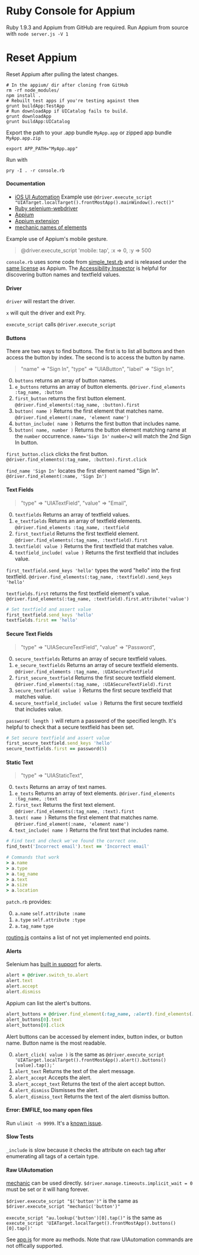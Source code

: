 # Ruby Console for Appium

Ruby 1.9.3 and Appium from GitHub are required. Run Appium from source with `node server.js -V 1`

# Reset Appium

Reset Appium after pulling the latest changes.

```
# In the appium/ dir after cloning from GitHub
rm -rf node_modules/
npm install .
# Rebuilt test apps if you're testing against them
grunt buildApp:TestApp
# Run downloadApp if UICatalog fails to build.
grunt downloadApp
grunt buildApp:UICatalog
```

Export the path to your .app bundle `MyApp.app` or zipped app bundle `MyApp.app.zip`

`export APP_PATH="MyApp.app"`

Run with

`pry -I . -r console.rb`

#### Documentation

- [iOS UI Automation](http://developer.apple.com/library/ios/#documentation/DeveloperTools/Reference/UIAutomationRef/_index.html) Example use `@driver.execute_script "UIATarget.localTarget().frontMostApp().mainWindow().rect()"
`
- [Ruby selenium-webdriver](http://selenium.googlecode.com/svn/trunk/docs/api/rb/index.html)
- [Appium](https://github.com/appium/appium/blob/master/README.md)
- [Appium extension](https://github.com/appium/appium/wiki/Automating-mobile-gestures)
- [mechanic names of elements](https://github.com/jaykz52/mechanic/blob/8c490e1d225f384847e47ffdafb47cc2248bb96c/src/mechanic-core.js#L28)

Example use of Appium's mobile gesture.

> @driver.execute_script 'mobile: tap', :x => 0, :y => 500

`console.rb` uses some code from [simple_test.rb](
https://github.com/appium/appium/blob/82995f47408530c80c3376f4e07a1f649d96ba22/sample-code/examples/ruby/simple_test.rb) and is released under the [same license](https://github.com/appium/appium/blob/c58eeb66f2d6fa3b9a89d188a2e657cca7cb300f/LICENSE) as Appium. The [Accessibility Inspector](https://developer.apple.com/library/ios/#documentation/UserExperience/Conceptual/iPhoneAccessibility/Testing_Accessibility/Testing_Accessibility.html) is helpful for discovering button names and textfield values.

#### Driver

`driver` will restart the driver.

`x` will quit the driver and exit Pry.

`execute_script` calls `@driver.execute_script`

#### Buttons

There are two ways to find buttons. The first is to list all buttons and then access the button by index. The second is to access the button by name.

> "name" => "Sign In",
> "type" => "UIAButton",
> "label" => "Sign In",

0. `buttons` returns an array of button names.
0. `e_buttons` returns an array of button elements. `@driver.find_elements :tag_name, :button`
0. `first_button` returns the first button element. `@driver.find_elements(:tag_name, :button).first`
0. `button( name )` Returns the first element that matches name. `@driver.find_element(:name, 'element name')`
0. `button_include( name )` Returns the first button that includes name.
0. `button( name, number )` Returns the button element matching name at the `number` occurrence.
`name='Sign In'` `number=2` will match the 2nd Sign In button.

`first_button.click` clicks the first button.
`@driver.find_elements(:tag_name, :button).first.click`

`find_name 'Sign In'` locates the first element named "Sign In".
`@driver.find_element(:name, 'Sign In')`

#### Text Fields

> "type" => "UIATextField",
> "value" => "Email",

0. `textfields` Returns an array of textfield values.
0. `e_textfields` Returns an array of textfield elements. `@driver.find_elements :tag_name, :textfield`
0. `first_textfield` Returns the first textfield element. `@driver.find_elements(:tag_name, :textfield).first`
0. `textfield( value )` Returns the first textfield that matches value.
0. `textfield_include( value )` Returns the first textfield that includes value.

`first_textfield.send_keys 'hello'` types the word "hello" into the first textfield. 
`@driver.find_elements(:tag_name, :textfield).send_keys 'hello'`

`textfields.first` returns the first textfield element's value.
`@driver.find_elements(:tag_name, :textfield).first.attribute('value')`

```ruby
# Set textfield and assert value
first_textfield.send_keys 'hello'
textfields.first == 'hello'
```

#### Secure Text Fields

> "type" => "UIASecureTextField",
> "value" => "Password",

0. `secure_textfields` Returns an array of secure textfield values.
0. `e_secure_textfields` Returns an array of secure textfield elements. `@driver.find_elements :tag_name, :UIASecureTextField`
0. `first_secure_textfield` Returns the first secure textfield element. `@driver.find_elements(:tag_name, :UIASecureTextField).first`
0. `secure_textfield( value )` Returns the first secure textfield that matches value.
0. `secure_textfield_include( value )` Returns the first secure textfield that includes value.

`password( length )` will return a password of the specified length. It's helpful to check that a secure textfield has been set.

```ruby
# Set secure textfield and assert value
first_secure_textfield.send_keys 'hello'
secure_textfields.first == password(5)
```

#### Static Text

> "type" => "UIAStaticText",

0. `texts` Returns an array of text names.
0. `e_texts` Returns an array of text elements. `@driver.find_elements :tag_name, :text`
0. `first_text` Returns the first text element. `@driver.find_elements(:tag_name, :text).first`
0. `text( name )` Returns the first element that matches name. `@driver.find_element(:name, 'element name')`
0. `text_include( name )` Returns the first text that includes name.

```ruby
# Find text and check we've found the correct one.
find_text('Incorrect email').text == 'Incorrect email'
```

```ruby
# Commands that work
> a.name
> a.type
> a.tag_name
> a.text
> a.size
> a.location
```

`patch.rb` provides:

0. `a.name` `self.attribute :name`
0. `a.type` `self.attribute :type`
0. `a.tag_name` `type`

[routing.js](https://github.com/appium/appium/blob/master/app/routing.js#L69) contains a list of not yet implemented end points.

#### Alerts

Selenium has [built in support](https://github.com/appium/appium/issues/161#issuecomment-13443274) for alerts.

```ruby
alert = @driver.switch_to.alert
alert.text
alert.accept
alert.dismiss
```

Appium can list the alert's buttons.

```ruby
alert_buttons = @driver.find_element(:tag_name, :alert).find_elements(:tag_name, :buttons)
alert_buttons[0].text
alert_buttons[0].click
```

Alert buttons can be accessed by element index, button index, or button name. Button name is the most readable.

0. `alert_click( value )` is the same as `@driver.execute_script 'UIATarget.localTarget().frontMostApp().alert().buttons()[value].tap();'`
0. `alert_text` Returns the text of the alert message.
0. `alert_accept` Accepts the alert.
0. `alert_accept_text` Returns the text of the alert accept button.
0. `alert_dismiss` Dismisses the alert.
0. `alert_dismiss_text` Returns the text of the alert dismiss button.

#### Error: EMFILE, too many open files

Run `ulimit -n 9999`. It's a [known issue](https://github.com/appium/appium/issues/148).

#### Slow Tests

`_include` is slow because it checks the attribute on each tag after enumerating all tags of a certain type.

#### Raw UIAutomation

[mechanic](https://github.com/jaykz52/mechanic/) can be used directly.
`$driver.manage.timeouts.implicit_wait = 0` must be set or it will hang forever.

`$driver.execute_script "$('button')"` is the same as
`$driver.execute_script "mechanic('button')"`

`execute_script "au.lookup('button')[0].tap()"` is the same as
`execute_script 'UIATarget.localTarget().frontMostApp().buttons()[0].tap()'`

See [app.js](https://github.com/appium/appium/blob/master/app/uiauto/appium/app.js#L3) for more au methods.
Note that raw UIAutomation commands are not offically supported.


